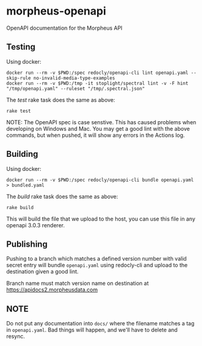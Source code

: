 # morpheus-openapi
OpenAPI documentation for the Morpheus API

## Testing

Using docker:

```shell
docker run --rm -v $PWD:/spec redocly/openapi-cli lint openapi.yaml --skip-rule no-invalid-media-type-examples
docker run --rm -v $PWD:/tmp -it stoplight/spectral lint -v -F hint "/tmp/openapi.yaml" --ruleset "/tmp/.spectral.json"
```

The *test* rake task does the same as above:

```shell
rake test
```

NOTE: The OpenAPI spec is case senstive.  This has caused problems when developing on Windows and Mac.  You may get a good lint with the above commands, but when pushed, it will show any errors in the Actions log.

## Building

Using docker:

```shell
docker run --rm -v $PWD:/spec redocly/openapi-cli bundle openapi.yaml > bundled.yaml
```

The *build* rake task does the same as above:

```shell
rake build
```

This will build the file that we upload to the host, you can use this file in any openapi 3.0.3 renderer.

## Publishing

Pushing to a branch which matches a defined version number with valid secret entry will bundle `openapi.yaml` using redocly-cli and upload to the destination given a good lint.  

Branch name must match version name on destination at https://apidocs2.morpheusdata.com

## NOTE

Do not put any documentation into `docs/` where the filename matches a tag in `openapi.yaml`.  Bad things will happen, and we'll have to delete and resync.